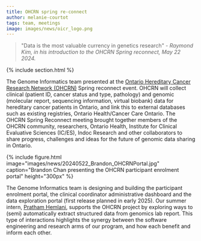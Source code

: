 ```yaml
---
title: OHCRN spring re-connect
author: melanie-courtot
tags: team, meetings
image: images/news/oicr_logo.png
---
```



> "Data is the most valuable currency in genetics research" - _Raymond Kim, in his introduction to the OHCRN Spring reconnect, May 22 2024._

{% include section.html %}

The Genome Informatics team presented at the [Ontario Hereditary Cancer Research Network (OHCRN)](https://ohcrn.ca/) Spring reconnect event.
OHCRN will collect clinical (patient ID, cancer status and type, pathology) and genomic (molecular report, sequencing information, virtual biobank) data for hereditary cancer patients in Ontario, and link this to external databases such as existing registries, Ontario Health/Cancer Care Ontario. The OHCRN Spring Reconnect meeting brought together members of the OHCRN community, researchers, Ontario Health, Institute for Clinical Evaluative Sciences (IC/ES), Indoc Research and other collaborators to share progress, challenges and ideas for the future of genomic data sharing in Ontario.

{%
  include figure.html
  image="images/news/20240522_Brandon_OHCRNPortal.jpg"
  caption="Brandon Chan presenting the OHCRN participant enrolment portal"
  height="300px"
%} 


The Genome Informatics team is designing and building the participant enrolment portal, the clinical coordinator administrative dashboard and the data exploration portal (first release planned in early 2025). Our summer intern, [Pratham Hemlani](/members/pratham_hemlani.html), supports the OHCRN project by exploring ways to (semi) automatically extract structured data from genomics lab report. This type of interactions highlights the synergy between the software engineering and research arms of our program, and how each benefit and inform each other.
